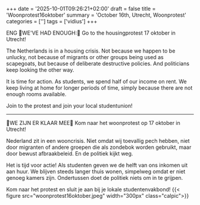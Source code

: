 +++
date = '2025-10-01T09:26:21+02:00'
draft = false
title = 'Woonprotest16oktober'
summary = 'October 16th, Utrecht, Woonprotest'
categories = ['']
tags = ['vidius']
+++

ENG 📢WE'VE HAD ENOUGH:📢
Go to the housingprotest 17 oktober in Utrecht!

The Netherlands is in a housing crisis. Not because we happen to be unlucky, not because of migrants or other groups being used as scapegoats, but because of deliberate destructive policies. And politicians keep looking the other way.

It is time for action. As students, we spend half of our income on rent. We keep living at home for longer periods of time, simply because there are not enough rooms available.

Join to the protest and join your local studentunion!

---

📢WE ZIJN ER KLAAR MEE📢
Kom naar het woonprotest op 17 oktober in Utrecht!

Nederland zit in een wooncrisis. Niet omdat wij toevallig pech hebben, niet door migranten of andere groepen die als zondebok worden gebruikt, maar door bewust afbraakbeleid. En de politiek kijkt weg.

Het is tijd voor actie! Als studenten geven we de helft van ons inkomen uit aan huur. We blijven steeds langer thuis wonen, simpelweg omdat er niet genoeg kamers zijn. Ondertussen doet de politiek niets om in te grijpen.

Kom naar het protest en sluit je aan bij je lokale studentenvakbond!
{{< figure src="woonprotest16oktober.jpeg" width="300px" class="calpic">}}

